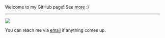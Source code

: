 Welcome to my GitHub page! See [more](https://yx1441.github.io) :)

---

![](https://raw.githubusercontent.com/yx1441/stats/master/generated/overview.svg#gh-dark-mode-only)


You can reach me via [email](mailto:yao.xu@nyu.edu?subject=GitHub) if anything comes up.
